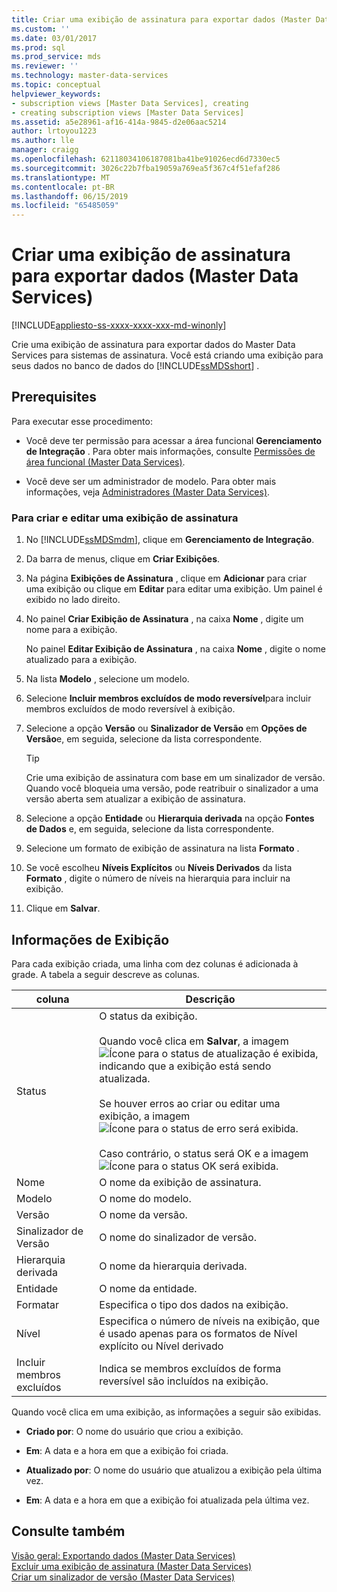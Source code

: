 ```yaml
---
title: Criar uma exibição de assinatura para exportar dados (Master Data Services) | Microsoft Docs
ms.custom: ''
ms.date: 03/01/2017
ms.prod: sql
ms.prod_service: mds
ms.reviewer: ''
ms.technology: master-data-services
ms.topic: conceptual
helpviewer_keywords:
- subscription views [Master Data Services], creating
- creating subscription views [Master Data Services]
ms.assetid: a5e28961-af16-414a-9845-d2e06aac5214
author: lrtoyou1223
ms.author: lle
manager: craigg
ms.openlocfilehash: 62118034106187081ba41be91026ecd6d7330ec5
ms.sourcegitcommit: 3026c22b7fba19059a769ea5f367c4f51efaf286
ms.translationtype: MT
ms.contentlocale: pt-BR
ms.lasthandoff: 06/15/2019
ms.locfileid: "65485059"
---
```

# <a name="create-a-subscription-view-to-export-data-master-data-services"></a>Criar uma exibição de assinatura para exportar dados (Master Data Services)

[!INCLUDE[appliesto-ss-xxxx-xxxx-xxx-md-winonly](../includes/appliesto-ss-xxxx-xxxx-xxx-md-winonly.md)]

  Crie uma exibição de assinatura para exportar dados do Master Data Services para sistemas de assinatura. Você está criando uma exibição para seus dados no banco de dados do [!INCLUDE[ssMDSshort](../includes/ssmdsshort-md.md)] .  
  
## <a name="prerequisites"></a>Prerequisites  
 Para executar esse procedimento:  
  
-   Você deve ter permissão para acessar a área funcional **Gerenciamento de Integração** . Para obter mais informações, consulte [Permissões de área funcional &#40;Master Data Services&#41;](../master-data-services/functional-area-permissions-master-data-services.md).  
  
-   Você deve ser um administrador de modelo. Para obter mais informações, veja [Administradores &#40;Master Data Services&#41;](../master-data-services/administrators-master-data-services.md).  
  
### <a name="to-create-and-edit-a-subscription-view"></a>Para criar e editar uma exibição de assinatura  
  
1.  No [!INCLUDE[ssMDSmdm](../includes/ssmdsmdm-md.md)], clique em **Gerenciamento de Integração**.  
  
2.  Da barra de menus, clique em **Criar Exibições**.  
  
3.  Na página **Exibições de Assinatura** , clique em **Adicionar** para criar uma exibição ou clique em **Editar** para editar uma exibição. Um painel é exibido no lado direito.  
  
4.  No painel **Criar Exibição de Assinatura** , na caixa **Nome** , digite um nome para a exibição.  
  
     No painel **Editar Exibição de Assinatura** , na caixa **Nome** , digite o nome atualizado para a exibição.  
  
5.  Na lista **Modelo** , selecione um modelo.  
  
6.  Selecione **Incluir membros excluídos de modo reversível**para incluir membros excluídos de modo reversível à exibição.  
  
7.  Selecione a opção **Versão** ou **Sinalizador de Versão** em **Opções de Versão**e, em seguida, selecione da lista correspondente.  
  
    > [!TIP]  
    >  Crie uma exibição de assinatura com base em um sinalizador de versão. Quando você bloqueia uma versão, pode reatribuir o sinalizador a uma versão aberta sem atualizar a exibição de assinatura.  
  
8.  Selecione a opção **Entidade** ou **Hierarquia derivada** na opção **Fontes de Dados** e, em seguida, selecione da lista correspondente.  
  
9. Selecione um formato de exibição de assinatura na lista **Formato** .  
  
10. Se você escolheu **Níveis Explícitos** ou **Níveis Derivados** da lista **Formato** , digite o número de níveis na hierarquia para incluir na exibição.  
  
11. Clique em **Salvar**.  
  
## <a name="view-information"></a>Informações de Exibição  
 Para cada exibição criada, uma linha com dez colunas é adicionada à grade. A tabela a seguir descreve as colunas.  
  
|coluna|Descrição|  
|------------|-----------------|  
|Status|O status da exibição.<br /><br /> Quando você clica em **Salvar**, a imagem ![Ícone para o status de atualização](../master-data-services/media/mds-statusicon-updating.png "Ícone para o status de atualização") é exibida, indicando que a exibição está sendo atualizada.<br /><br /> Se houver erros ao criar ou editar uma exibição, a imagem ![Ícone para o status de erro](../master-data-services/media/mds-statusicon-error.png "Ícone para o status de erro") será exibida.<br /><br /> Caso contrário, o status será OK e a imagem ![Ícone para o status OK](../master-data-services/media/mds-statusicon-ok.png "Ícone para o status OK") será exibida.|  
|Nome|O nome da exibição de assinatura.|  
|Modelo|O nome do modelo.|  
|Versão|O nome da versão.|  
|Sinalizador de Versão|O nome do sinalizador de versão.|  
|Hierarquia derivada|O nome da hierarquia derivada.|  
|Entidade|O nome da entidade.|  
|Formatar|Especifica o tipo dos dados na exibição.|  
|Nível|Especifica o número de níveis na exibição, que é usado apenas para os formatos de Nível explícito ou Nível derivado|  
|Incluir membros excluídos|Indica se membros excluídos de forma reversível são incluídos na exibição.|  
  
 Quando você clica em uma exibição, as informações a seguir são exibidas.  
  
-   **Criado por**: O nome do usuário que criou a exibição.  
  
-   **Em**: A data e a hora em que a exibição foi criada.  
  
-   **Atualizado por**: O nome do usuário que atualizou a exibição pela última vez.  
  
-   **Em**: A data e a hora em que a exibição foi atualizada pela última vez.  
  
## <a name="see-also"></a>Consulte também  
 [Visão geral: Exportando dados &#40;Master Data Services&#41;](../master-data-services/overview-exporting-data-master-data-services.md)   
 [Excluir uma exibição de assinatura &#40;Master Data Services&#41;](../master-data-services/delete-a-subscription-view-master-data-services.md)   
 [Criar um sinalizador de versão &#40;Master Data Services&#41;](../master-data-services/create-a-version-flag-master-data-services.md)  
  
  
